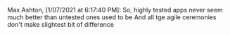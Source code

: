 Max Ashton, [1/07/2021 at 6:17:40 PM]:
So, highly tested apps never seem much better than untested ones used to be
And all tge agile ceremonies don't make slightest bit of difference
